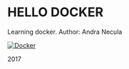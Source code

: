 HELLO DOCKER
============


Learning docker. Author: Andra Necula

[![Docker]( https://dockerbuildbadges.quelltext.eu/status.svg?organization=anecula&repository=hello.docker)](https://hub.docker.com/r/anecula/hello.docker/builds)

2017

